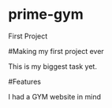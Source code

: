 # prime-gym
First Project

#Making my first project ever

This is my biggest task yet.

#Features 

I had a GYM website in mind 
